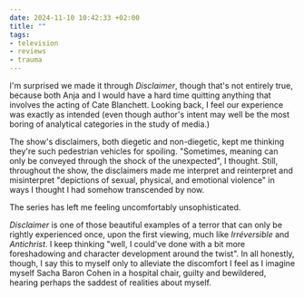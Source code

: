 ```yaml
---
date: 2024-11-10 10:42:33 +02:00
title: ""
tags:
- television
- reviews
- trauma
---
```

I'm surprised we made it through _Disclaimer_, though that's not entirely true, because both Anja and I would have a hard time quitting anything that involves the acting of Cate Blanchett. Looking back, I feel our experience was exactly as intended (even though author's intent may well be the most boring of analytical categories in the study of media.)

The show's disclaimers, both diegetic and non-diegetic, kept me thinking they're such pedestrian vehicles for spoiling. "Sometimes, meaning can only be conveyed through the shock of the unexpected", I thought. Still, throughout the show, the disclaimers made me interpret and reinterpret and misinterpret "depictions of sexual, physical, and emotional violence" in ways I thought I had somehow transcended by now.

The series has left me feeling uncomfortably unsophisticated.

_Disclaimer_ is one of those beautiful examples of a terror that can only be rightly experienced once, upon the first viewing, much like _Irréversible_ and _Antichrist_. I keep thinking "well, I could've done with a bit more foreshadowing and character development around the twist". In all honestly, though, I say this to myself only to alleviate the discomfort I feel as I imagine myself Sacha Baron Cohen in a hospital chair, guilty and bewildered, hearing perhaps the saddest of realities about myself.